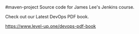 #maven-project
Source code for James Lee's Jenkins course.

Check out our Latest DevOps PDF book.

https://www.level-up.one/devops-pdf-book
